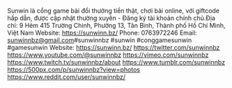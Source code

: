 Sunwin là cổng game bài đổi thưởng tiền thật, chơi bài online, với giftcode hấp dẫn, được cập nhật thường xuyên - Đăng ký tài khoản chính chủ.Địa chỉ: 9 Hẻm 415 Trường Chinh, Phường 13, Tân Bình, Thành phố Hồ Chí Minh, Việt Nam
Website:
https://sunwinn.bz/
Phone: 0763972246
Email: sunwinnbz@gmail.com#sunwinnbz #sunwin #conggamesunwin #gamesunwin
Website:
https://sunwinn.bz/
https://twitter.com/sunwinnbz
https://www.youtube.com/@sunwinnbz
https://vimeo.com/sunwinnbz
https://www.twitch.tv/sunwinnbz/about
https://www.tumblr.com/sunwinnbz
https://500px.com/p/sunwinnbz?view=photos
https://www.reddit.com/user/sunwinnbz/